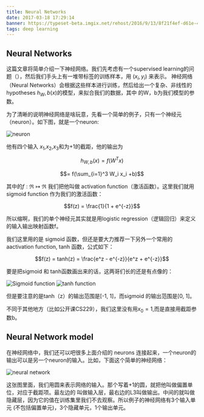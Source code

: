 ```yaml
---
title: Neural Networks
date: 2017-03-18 17:29:14
banner: https://typeset-beta.imgix.net/rehost/2016/9/13/8f21f4ef-d61e-4fdf-99d5-ce299afc4e1a.jpg?w=970&h=582&fit=crop&crop=faces&auto=format&q=70
tags: deep learning
---
```


Neural Networks
---
这篇文章将简单介绍一下神经网络。我们先考虑有一个supervised learning的问题（），然后我们手头上有一堆带标签的训练样本，用 $(x_i,y_i)$ 来表示。
神经网络（Neural Networks）会根据这些样本进行训练，然后给出一个复杂、非线性的hypotheses $h_W,b(x)$的模型，来拟合我们的数据，其中
的W，b为我们模型的参数。

为了清晰的说明神经网络是啥玩意，先看一个简单的例子，只有一个神经元（neuron）。如下图，就是一个neuron:

![neuron](/css/images/pic/300px-SingleNeuron.png)

他有四个输入 $x_1$,$x_2$,$x_3$和为+1的截距，他的输出为

$$h_{W,b}(x) = f(W^Tx)$$

$$= f(\sum_{i=1}^3 W_i x_i +b)$$


其中的$f : \Re \mapsto \Re$ 我们把他叫做 activation function（激活函数）。这里我们就用sigmoid function 作为我们的激活函数：

$$f(z) = \frac{1}{1 + e^{-z}}$$



所以缩啊，我们的单个神经元其实就是用logistic regression（逻辑回归）来定义的输入输出映射函数f。

我们这里用的是 sigmoid 函数，但还是要大力推荐一下另外一个常用的aactivation function, tanh 函数，公式如下：

$$f(z) = tanh(z) = \frac{e^z - e^{-z}}{e^z + e^{-z}}$$

要是把sigmoid 和 tanh函数画出来的话，这两哥们长的还是有点像的：

![Sigmoid function](/css/images/pic/400px-Sigmoid_Function.png) ![tanh function](/css/images/pic/400px-Tanh_Function.png)

但是要注意的是tanh（z）的输出范围是[-1, 1]，而sigmoid 的输出范围是[0, 1]。

不同于其他地方（比如公开课CS229），我们这里没有用$x_0 = 1$,而是直接用截距参数b。

Neural Network model
---
在神经网络中，我们还可以吧很多上面介绍的 neurons 连接起来，一个neuron的输出可以是另一个neuron的输入。比如，下面这个简单的神经网络：

![neural network](/css/images/pic/400px-Network331.png)

这张图里面，我们用圆来表示网络的输入。那个写着+1的圆，就把他叫做偏置单位，对应于截距项。最左边的
叫做输入层，最右边的L3叫做输出。中间的就叫做隐藏层，因为它的值在训练集里我们不去观察。所以例子的神经网络有3个输入单元
(不包括偏置单元)，3个隐藏单元，1个输出单元。
